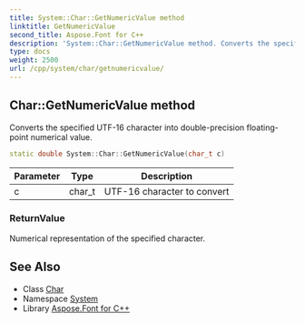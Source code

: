 ```yaml
---
title: System::Char::GetNumericValue method
linktitle: GetNumericValue
second_title: Aspose.Font for C++
description: 'System::Char::GetNumericValue method. Converts the specified UTF-16 character into double-precision floating-point numerical value in C++.'
type: docs
weight: 2500
url: /cpp/system/char/getnumericvalue/
---
```

## Char::GetNumericValue method


Converts the specified UTF-16 character into double-precision floating-point numerical value.

```cpp
static double System::Char::GetNumericValue(char_t c)
```


| Parameter | Type | Description |
| --- | --- | --- |
| c | char_t | UTF-16 character to convert |

### ReturnValue

Numerical representation of the specified character.

## See Also

* Class [Char](../)
* Namespace [System](../../)
* Library [Aspose.Font for C++](../../../)
